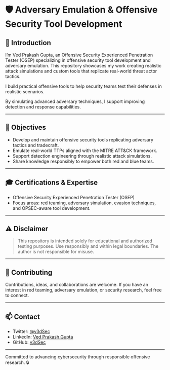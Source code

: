 # 🛡️ Adversary Emulation & Offensive Security Tool Development

## 👋 Introduction

I’m Ved Prakash Gupta, an Offensive Security Experienced Penetration Tester (OSEP) specializing in offensive security tool development and adversary emulation. This repository showcases my work creating realistic attack simulations and custom tools that replicate real-world threat actor tactics.

I build practical offensive tools to help security teams test their defenses in realistic scenarios.

By simulating advanced adversary techniques, I support improving detection and response capabilities.

---

## 🎯 Objectives

- Develop and maintain offensive security tools replicating adversary tactics and tradecraft.  
- Emulate real-world TTPs aligned with the MITRE ATT&CK framework.  
- Support detection engineering through realistic attack simulations.  
- Share knowledge responsibly to empower both red and blue teams.

---

## 🎓 Certifications & Expertise

- Offensive Security Experienced Penetration Tester (OSEP)  
- Focus areas: red teaming, adversary simulation, evasion techniques, and OPSEC-aware tool development.

---

## ⚠️ Disclaimer

> This repository is intended solely for educational and authorized testing purposes. Use responsibly and within legal boundaries. The author is not responsible for misuse.

---

## 🤝 Contributing

Contributions, ideas, and collaborations are welcome. If you have an interest in red teaming, adversary emulation, or security research, feel free to connect.

---

## 📫 Contact

- Twitter: [@v3dSec](https://x.com/v3dSec)  
- LinkedIn: [Ved Prakash Gupta](https://www.linkedin.com/in/ved-prakash-gupta-560b29366/)  
- GitHub: [v3dSec](https://github.com/v3dSec)  

---

Committed to advancing cybersecurity through responsible offensive research. 🔒
